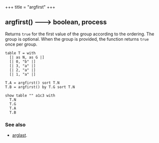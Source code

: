 +++
title = "argfirst"
+++

## argfirst() 🡒 boolean, process

Returns `true` for the first value of the group according to the ordering. The group is optional. When the group is provided, the function returns `true` once per group.

```envision
table T = with
  [| as N, as G |]
  [| 0, "b" |]
  [| 3, "a" |]
  [| 2, "a" |]
  [| 1, "a" |]

T.A = argfirst() sort T.N
T.B = argfirst() by T.G sort T.N

show table "" a1c3 with
  T.N
  T.G
  T.A
  T.B
```

### See also

* [arglast](../arglast/).
